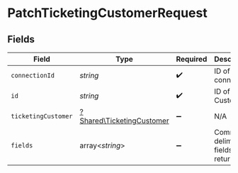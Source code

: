# PatchTicketingCustomerRequest


## Fields

| Field                                                                 | Type                                                                  | Required                                                              | Description                                                           |
| --------------------------------------------------------------------- | --------------------------------------------------------------------- | --------------------------------------------------------------------- | --------------------------------------------------------------------- |
| `connectionId`                                                        | *string*                                                              | :heavy_check_mark:                                                    | ID of the connection                                                  |
| `id`                                                                  | *string*                                                              | :heavy_check_mark:                                                    | ID of the Customer                                                    |
| `ticketingCustomer`                                                   | [?Shared\TicketingCustomer](../../Models/Shared/TicketingCustomer.md) | :heavy_minus_sign:                                                    | N/A                                                                   |
| `fields`                                                              | array<*string*>                                                       | :heavy_minus_sign:                                                    | Comma-delimited fields to return                                      |
